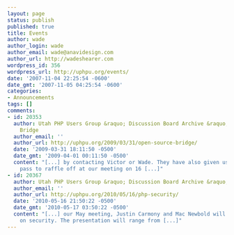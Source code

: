 ```yaml
---
layout: page
status: publish
published: true
title: Events
author: wade
author_login: wade
author_email: wade@anavidesign.com
author_url: http://wadeshearer.com
wordpress_id: 356
wordpress_url: http://uphpu.org/events/
date: '2007-11-04 22:25:54 -0600'
date_gmt: '2007-11-05 04:25:54 -0600'
categories:
- Announcements
tags: []
comments:
- id: 20353
  author: Utah PHP Users Group &raquo; Discussion Board Archive &raquo; Open Source
    Bridge
  author_email: ''
  author_url: http://uphpu.org/2009/03/31/open-source-bridge/
  date: '2009-03-31 18:11:50 -0500'
  date_gmt: '2009-04-01 00:11:50 -0500'
  content: "[...] by contacting Victor or Wade. They have also given us one free conference
    pass to raffle off at our meeting on 16 [...]"
- id: 20367
  author: Utah PHP Users Group &raquo; Discussion Board Archive &raquo; PHP + Security
  author_email: ''
  author_url: http://uphpu.org/2010/05/16/php-security/
  date: '2010-05-16 21:50:22 -0500'
  date_gmt: '2010-05-17 03:50:22 -0500'
  content: "[...] our May meeting, Justin Carmony and Mac Newbold will be presenting
    on security. The presentation will range from [...]"
---
```


